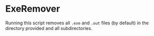 # ExeRemover

Running this script removes all `.exe` and `.out` files (by default) in the directory provided and all subdirectories.